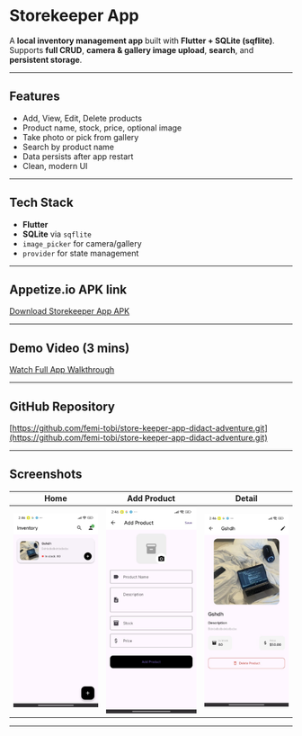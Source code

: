 # Storekeeper App

A **local inventory management app** built with **Flutter + SQLite (sqflite)**.  
Supports **full CRUD**, **camera & gallery image upload**, **search**, and **persistent storage**.

---

## Features

- Add, View, Edit, Delete products
- Product name, stock, price, optional image
- Take photo or pick from gallery
- Search by product name
- Data persists after app restart
- Clean, modern UI

---

## Tech Stack

- **Flutter**
- **SQLite** via `sqflite`
- `image_picker` for camera/gallery
- `provider` for state management

---

## Appetize.io APK link

[Download Storekeeper App APK](https://appetize.io/app/b_gbvygk54l72vilg6452aeitb7u)

---

## Demo Video (3 mins)

[Watch Full App Walkthrough](https://drive.google.com/file/d/1RygGbf1JPF3tlLaDbR2f37-cAsb6ShzJ/view?usp=sharing)

---

## GitHub Repository

[https://github.com/femi-tobi/store-keeper-app-didact-adventure.git](https://github.com/femi-tobi/store-keeper-app-didact-adventure.git)

---

## Screenshots

| Home | Add Product | Detail |
|------|-------------|--------|
| ![home](screenshots/home.png) | ![add](screenshots/add.png) | ![detail](screenshots/detail.png) |

---
